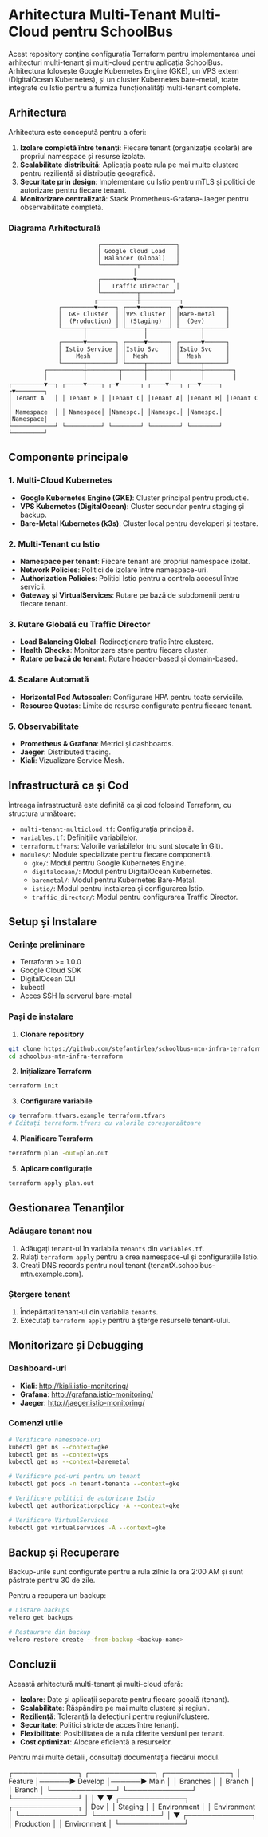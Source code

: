 # Arhitectura Multi-Tenant Multi-Cloud pentru SchoolBus

Acest repository conține configurația Terraform pentru implementarea unei arhitecturi multi-tenant și multi-cloud pentru aplicația SchoolBus. Arhitectura folosește Google Kubernetes Engine (GKE), un VPS extern (DigitalOcean Kubernetes), și un cluster Kubernetes bare-metal, toate integrate cu Istio pentru a furniza funcționalități multi-tenant complete.

## Arhitectura

Arhitectura este concepută pentru a oferi:

1. **Izolare completă între tenanți**: Fiecare tenant (organizație școlară) are propriul namespace și resurse izolate.
2. **Scalabilitate distribuită**: Aplicația poate rula pe mai multe clustere pentru reziliență și distribuție geografică.
3. **Securitate prin design**: Implementare cu Istio pentru mTLS și politici de autorizare pentru fiecare tenant.
4. **Monitorizare centralizată**: Stack Prometheus-Grafana-Jaeger pentru observabilitate completă.

### Diagrama Arhitecturală

```
                         ┌─────────────────────┐
                         │ Google Cloud Load   │
                         │ Balancer (Global)   │
                         └──────────┬──────────┘
                                   │
                         ┌─────────▼──────────┐
                         │   Traffic Director  │
                         └──────────┬─────────┘
                        ┌───────────┼───────────┐
              ┌─────────▼─────┐ ┌───▼────────┐ ┌▼────────────┐
              │  GKE Cluster  │ │VPS Cluster │ │Bare-metal   │
              │  (Production) │ │ (Staging)  │ │  (Dev)      │
              └──────┬────────┘ └─────┬──────┘ └──────┬──────┘
                     │                │               │
              ┌──────▼────────┐ ┌─────▼──────┐ ┌──────▼──────┐
              │ Istio Service │ │Istio Svc   │ │Istio Svc    │
              │    Mesh       │ │  Mesh      │ │  Mesh       │
              └──────┬────────┘ └─────┬──────┘ └──────┬──────┘
          ┌──────────┼─────────┬──────┼──────┬────────┼────────┐
          │          │         │      │      │        │        │
┌─────────▼──┐ ┌─────▼────┐ ┌─▼──────┐ ┌────▼───┐ ┌──▼─────┐ ┌▼────────┐
│ Tenant A   │ │ Tenant B │ │Tenant C│ │Tenant A│ │Tenant B│ │Tenant C │
│ Namespace  │ │ Namespace│ │Namespc.│ │Namespc.│ │Namespc.│ │Namespace│
└────────────┘ └──────────┘ └────────┘ └────────┘ └────────┘ └─────────┘
```

## Componente principale

### 1. Multi-Cloud Kubernetes

- **Google Kubernetes Engine (GKE)**: Cluster principal pentru productie.
- **VPS Kubernetes (DigitalOcean)**: Cluster secundar pentru staging și backup.
- **Bare-Metal Kubernetes (k3s)**: Cluster local pentru developeri și testare.

### 2. Multi-Tenant cu Istio

- **Namespace per tenant**: Fiecare tenant are propriul namespace izolat.
- **Network Policies**: Politici de izolare între namespace-uri.
- **Authorization Policies**: Politici Istio pentru a controla accesul între servicii.
- **Gateway și VirtualServices**: Rutare pe bază de subdomenii pentru fiecare tenant.

### 3. Rutare Globală cu Traffic Director

- **Load Balancing Global**: Redirecționare trafic între clustere.
- **Health Checks**: Monitorizare stare pentru fiecare cluster.
- **Rutare pe bază de tenant**: Rutare header-based și domain-based.

### 4. Scalare Automată

- **Horizontal Pod Autoscaler**: Configurare HPA pentru toate serviciile.
- **Resource Quotas**: Limite de resurse configurate pentru fiecare tenant.

### 5. Observabilitate

- **Prometheus & Grafana**: Metrici și dashboards.
- **Jaeger**: Distributed tracing.
- **Kiali**: Vizualizare Service Mesh.

## Infrastructură ca și Cod

Întreaga infrastructură este definită ca și cod folosind Terraform, cu structura următoare:

- `multi-tenant-multicloud.tf`: Configurația principală.
- `variables.tf`: Definițiile variabilelor.
- `terraform.tfvars`: Valorile variabilelor (nu sunt stocate în Git).
- `modules/`: Module specializate pentru fiecare componentă.
  - `gke/`: Modul pentru Google Kubernetes Engine.
  - `digitalocean/`: Modul pentru DigitalOcean Kubernetes.
  - `baremetal/`: Modul pentru Kubernetes Bare-Metal.
  - `istio/`: Modul pentru instalarea și configurarea Istio.
  - `traffic_director/`: Modul pentru configurarea Traffic Director.

## Setup și Instalare

### Cerințe preliminare

- Terraform >= 1.0.0
- Google Cloud SDK
- DigitalOcean CLI
- kubectl
- Acces SSH la serverul bare-metal

### Pași de instalare

1. **Clonare repository**

```bash
git clone https://github.com/stefantirlea/schoolbus-mtn-infra-terraform.git
cd schoolbus-mtn-infra-terraform
```

2. **Inițializare Terraform**

```bash
terraform init
```

3. **Configurare variabile**

```bash
cp terraform.tfvars.example terraform.tfvars
# Editați terraform.tfvars cu valorile corespunzătoare
```

4. **Planificare Terraform**

```bash
terraform plan -out=plan.out
```

5. **Aplicare configurație**

```bash
terraform apply plan.out
```

## Gestionarea Tenanților

### Adăugare tenant nou

1. Adăugați tenant-ul în variabila `tenants` din `variables.tf`.
2. Rulați `terraform apply` pentru a crea namespace-ul și configurațiile Istio.
3. Creați DNS records pentru noul tenant (tenantX.schoolbus-mtn.example.com).

### Ștergere tenant

1. Îndepărtați tenant-ul din variabila `tenants`.
2. Executați `terraform apply` pentru a șterge resursele tenant-ului.

## Monitorizare și Debugging

### Dashboard-uri

- **Kiali**: http://kiali.istio-monitoring/
- **Grafana**: http://grafana.istio-monitoring/
- **Jaeger**: http://jaeger.istio-monitoring/

### Comenzi utile

```bash
# Verificare namespace-uri
kubectl get ns --context=gke
kubectl get ns --context=vps
kubectl get ns --context=baremetal

# Verificare pod-uri pentru un tenant
kubectl get pods -n tenant-tenanta --context=gke

# Verificare politici de autorizare Istio
kubectl get authorizationpolicy -A --context=gke

# Verificare VirtualServices
kubectl get virtualservices -A --context=gke
```

## Backup și Recuperare

Backup-urile sunt configurate pentru a rula zilnic la ora 2:00 AM și sunt păstrate pentru 30 de zile.

Pentru a recupera un backup:

```bash
# Listare backups
velero get backups

# Restaurare din backup
velero restore create --from-backup <backup-name>
```

## Concluzii

Această arhitectură multi-tenant și multi-cloud oferă:

- **Izolare**: Date și aplicații separate pentru fiecare școală (tenant).
- **Scalabilitate**: Răspândire pe mai multe clustere și regiuni.
- **Reziliență**: Toleranță la defecțiuni pentru regiuni/clustere.
- **Securitate**: Politici stricte de acces între tenanți.
- **Flexibilitate**: Posibilitatea de a rula diferite versiuni per tenant.
- **Cost optimizat**: Alocare eficientă a resurselor.

Pentru mai multe detalii, consultați documentația fiecărui modul. 

┌─────────────┐      ┌─────────────┐      ┌─────────────┐
│   Feature   │──────►   Develop   │──────►    Main     │
│  Branches   │      │   Branch    │      │   Branch    │
└─────────────┘      └─────────────┘      └─────────────┘
                            │                    │
                            ▼                    ▼
                     ┌─────────────┐      ┌─────────────┐
                     │    Dev      │      │  Staging    │
                     │ Environment │      │ Environment │
                     └─────────────┘      └─────────────┘
                                                │
                                                ▼
                                          ┌─────────────┐
                                          │ Production  │
                                          │ Environment │
                                          └─────────────┘